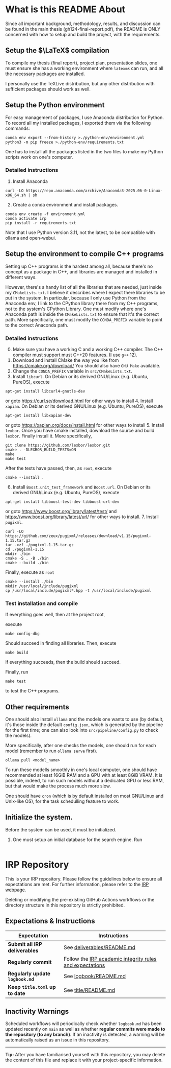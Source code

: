 # What is this README About
Since all important background, methodology, results, and discussion can be
found in the main thesis (gh124-final-report.pdf), the README is ONLY concerned
with how to setup and build the project, with the requirements.

## Setup the $\LaTeX$ compilation
To compile my thesis (final report), project plan, presentation slides, one
must ensure she has a working environment where `latexmk` can run, and all the
necessary packages are installed.

I personally use the TeXLive distribution, but any other distribution with
sufficient packages should work as well.

## Setup the Python environment
For easy management of packages, I use Anaconda distribution for Python. 
To record all my installed packages, I exported them via the following
commands:
```
conda env export --from-history >./python-env/environment.yml
python3 -m pip freeze >./python-env/requirements.txt
```

One has to install all the packages listed in the two files to make my Python
scripts work on one's computer. 

### Detailed instructions
1. Install Anaconda
```
curl -LO https://repo.anaconda.com/archive/Anaconda3-2025.06-0-Linux-x86_64.sh | sh
```

2. Create a conda environment and install packages.
```
conda env create -f environment.yml
conda activate irp
pip install -r requirements.txt
```

Note that I use Python version 3.11, not the latest, to be compatible with
ollama and open-webui.

## Setup the environment to compile C++ programs
Setting up C++ programs is the hardest among all, because there's no concept as
a package in C++, and libraries are managed and installed in different ways.

However, there's a handy list of all the libraries that are needed, just inside
my `CMakeLists.txt`. I believe it describes where I expect there libraries to
be put in the system. In particular, because I only use Python from the
Anaconda env, I link to the CPython library there from my C++ programs, not to
the system's CPython Library. One must modify where one's Anaconda path is
inside the `CMakeLists.txt` to ensure that it's the correct path. More
specifically, one must modify the `CONDA_PREFIX` variable to point to the
correct Anaconda path.

### Detailed instructions
0. Make sure you have a working C and a working C++ compiler. The C++ compiler
   must support must C++20 features. (I use `g++` 12).
1. Download and install CMake the way you like from https://cmake.org/download/
You should also have `GNU Make` available.
2. Change the `CONDA_PREFIX` variable in `src/CMakeLists.txt`.
3. Install `libcurl`. On Debian or its derived GNU/Linux (e.g. Ubuntu, PureOS),
execute 
```
apt-get install libcurl4-gnutls-dev
```
or goto https://curl.se/download.html for other ways to install
4. Install `xapian`. On Debian or its derived GNU/Linux (e.g. Ubuntu, PureOS),
execute 
```
apt-get install libxapian-dev
```
or goto https://xapian.org/docs/install.html for other ways to install
5. Install `lexbor`. Once you have cmake installed, download the source and
   build `lexbor`. Finally install it. More specifically,
```
git clone https://github.com/lexbor/lexbor.git
cmake . -DLEXBOR_BUILD_TESTS=ON 
make
make test
```
After the tests have passed, then, as `root`, execute
```
cmake --install .
```
6. Install `Boost.unit_test_framework` and `Boost.url`.
On Debian or its derived GNU/Linux (e.g. Ubuntu, PureOS),
execute 
```
apt-get install libboost-test-dev libboost-url-dev
```
or goto https://www.boost.org/library/latest/test/ and 
https://www.boost.org/library/latest/url/ for other ways to install.
7. Install `pugixml`.
```
curl -LO https://github.com/zeux/pugixml/releases/download/v1.15/pugixml-1.15.tar.gz
tar -xzf ./pugixml-1.15.tar.gz
cd ./pugixml-1.15
mkdir ./bin
cmake -S . -B ./bin
cmake --build ./bin
```
Finally, execute as `root`
```
cmake --install ./bin
mkdir /usr/local/include/pugixml
cp /usr/local/include/pugixml*.hpp -t /usr/local/include/pugixml
```

### Test installation and compile
If everything goes well, then at the project root, 

execute
```
make config-dbg
```
Should succeed in finding all libraries.
Then, execute
```
make build
```
If everything succeeds, then the build should succeed.

Finally, run 
```
make test
```
to test the C++ programs.

## Other requirements
One should also install `ollama` and the models one wants to use (by default,
it's those inside the default `config.json`, which is generated by the pipeline
for the first time; one can also look into `src/pipeline/config.py` to check the models).

More specifically, after one checks the models, one should run for each model
(remember to run `ollama serve` first).
```
ollama pull <model_name>
```

To run these modells smoothly in one's local computer, one should have
recommended at least 16GiB RAM and a GPU with at least 8GiB VRAM. It is
possible, indeed, to run such models without a dedicated GPU or less RAM, but
that would make the process much more slow.

One should have `cron` (which is by default installed on most GNU/Linux and
Unix-like OS), for the task schedulling feature to work.

## Initialize the system.
Before the system can be used, it must be initialized. 

1. One must setup an initial database for the search engine.
Run 
```

```


# IRP Repository

This is your IRP repository. Please follow the guidelines below to ensure all expectations are met. For further information, please refer to the [IRP webpage](https://ese-msc.github.io/irp).

Deleting or modifying the pre-existing GitHub Actions workflows or the directory structure in this repository is strictly prohibited.

## Expectations & Instructions

| Expectation                    | Instructions                                                                                           |
| ------------------------------ | ----------------------------------------------------------------------------------------------------- |
| **Submit all IRP deliverables**   | See [deliverables/README.md](deliverables/README.md)                                                    |
| **Regularly commit**              | Follow the [IRP academic integrity rules and expectations](https://ese-msc.github.io/irp/academic-integrity.html) |
| **Regularly update `logbook.md`** | See [logbook/README.md](logbook/README.md)                                                              |
| **Keep `title.toml` up to date**  | See [title/README.md](title/README.md)                                                                  |

## Inactivity Warnings

Scheduled workflows will periodically check whether `logbook.md` has been updated recently on `main` as well as whether **regular commits were made to the repository (to any branch)**. If an inactivity is detected, a warning will be automatically raised as an issue in this repository.

---

**Tip:** After you have familiarised yourself with this repository, you may delete the content of this file and replace it with your project-specific information.
